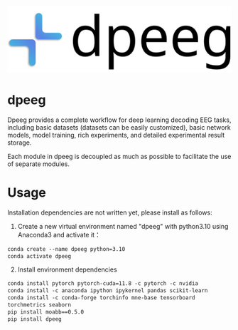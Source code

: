 ![banner](/docs/source/_static/banner.svg)
---

# dpeeg

Dpeeg provides a complete workflow for deep learning decoding EEG tasks, including basic datasets (datasets 
can be easily customized), basic network models, model training, rich experiments, and detailed experimental 
result storage.

Each module in dpeeg is decoupled as much as possible to facilitate the use of separate modules. 

# Usage

Installation dependencies are not written yet, please install as follows:

1. Create a new virtual environment named "dpeeg" with python3.10 using Anaconda3 and activate it：

```Shell
conda create --name dpeeg python=3.10
conda activate dpeeg
```

2. Install environment dependencies

```Shell
conda install pytorch pytorch-cuda=11.8 -c pytorch -c nvidia
conda install -c anaconda ipython ipykernel pandas scikit-learn
conda install -c conda-forge torchinfo mne-base tensorboard torchmetrics seaborn
pip install moabb==0.5.0
pip install dpeeg
``` 